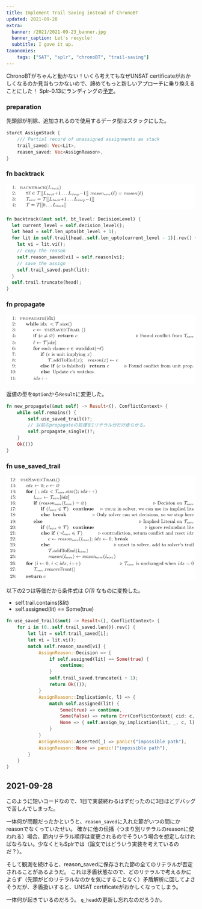 ```yaml
---
title: Implement Trail Saving instead of ChronoBT
updated: 2021-09-28
extra:
  banner: /2021/2021-09-23_banner.jpg
  banner_caption: Let's recycle!
  subtitle: I gave it up.
taxonomies:
    tags: ["SAT", "splr", "chronoBT", "trail-saving"]
---
```

ChronoBTがちゃんと動かない！いくら考えてもなぜUNSAT certificateがおかしくなるのか見当もつかないので、諦めてもっと新しいアプローチに乗り換えることにした！
Splr-0.13にランディングの[予定](https://github.com/shnarazk/splr/pull/144)。

### preparation

先頭部が削除、追加されるので使用するデータ型はスタックにした。

```rust
sturct AssignStack {
    /// Partial record of unassigned assignments as stack
    trail_saved: Vec<Lit>,
    reason_saved: Vec<AssignReason>,
}
```

### fn backtrack

![](/2021/2021-09-23_Backtrack.png)

```rust
fn backtrack(&mut self, bt_level: DecisionLevel) {
  let current_level = self.decision_level();
  let head = self.len_upto(bt_level + 1);
  for lit in self.trail[head..self.len_upto(current_level - 1)].rev() {
    let vi = lit.vi();
    // copy the reason
    self.reason_saved[vi] = self.reason[vi];
    // save the assign
    self.trail_saved.push(lit);
  }
  self.trail.truncate(head);
}
```

### fn propagate

![](/2021/2021-09-23_Propagate.png)

返値の型を`Option`から`Result`に変更した。

```rust
fn new_propagate(&mut self) -> Result<(), ConflictContext> {
    while self.remains() {
        self.use_saved_trail()?;
        // 以前のpropagateの処理を1リテラル分だけ走らせる。
        self.propagate_single()?;
    }
    Ok(())
}
```
### fn use_saved_trail

![](/2021/2021-09-23_UseSavedTrail.png)

以下の2つは等価だから条件式は <i>O(1)</i> なものに変換した。
- self.trail.contains(&lit)
- self.assigned(lit) == Some(true)

```rust
fn use_saved_trail(&mut) -> Result<(), ConflictContext> {
    for i in (0..self.trail_saved.len()).rev() {
        let lit = self.trail_saved[i];
        let vi = lit.vi();
        match self.reason_saved[vi] {
            AssignReason::Decision => {
                if self.assigned(lit) == Some(true) {
                    continue;
                }
                self.trail_saved.truncate(i + 1);
                return Ok(());
            }
            AssignReason::Implication(c, l) => {
                match self.assigned(lit) {
                    Some(true) => continue,
                    Some(false) => return Err(ConflictContext{ cid: c, link: l}),
                    None => { self.assign_by_implication(lit, _, c, l) }
                }
            }
            AssignReason::Asserted(_) => panic!("impossible path"),
            AssignReason::None => panic!("impossible path"),
        }
    }
}
```

## 2021-09-28

このように短いコードなので、1日で実装終わるはずだったのに3日ほどデバッグで苦しんでしまった。

一体何が問題だったかというと、`reason_saved`に入れた節がいつの間にかreasonでなくっていたせい。
確かに他の伝播（つまり別リテラルのreasonに使われる）場合、節内リテラル順序は変更されるのでそういう場合を想定しなければならない。少なくともSplrでは（論文ではどういう実装を考えているのだ？）。

そして観測を続けると、reason_savedに保存された節の全てのリテラルが否定されることがあるようだ。
これは矛盾状態なので、どのリテラルで考えるかによらず（先頭がどのリテラルなのかを気にすることなく）矛盾解析に回してよさそうだが、矛盾扱いすると、UNSAT certificateがおかしくなってしまう。

一体何が起きているのだろう。
`q_head`の更新し忘れなのだろうか。



